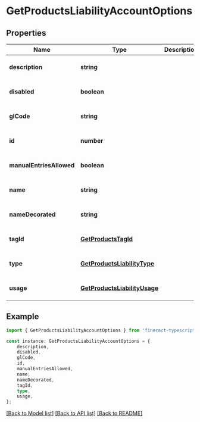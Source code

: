 # GetProductsLiabilityAccountOptions


## Properties

Name | Type | Description | Notes
------------ | ------------- | ------------- | -------------
**description** | **string** |  | [optional] [default to undefined]
**disabled** | **boolean** |  | [optional] [default to undefined]
**glCode** | **string** |  | [optional] [default to undefined]
**id** | **number** |  | [optional] [default to undefined]
**manualEntriesAllowed** | **boolean** |  | [optional] [default to undefined]
**name** | **string** |  | [optional] [default to undefined]
**nameDecorated** | **string** |  | [optional] [default to undefined]
**tagId** | [**GetProductsTagId**](GetProductsTagId.md) |  | [optional] [default to undefined]
**type** | [**GetProductsLiabilityType**](GetProductsLiabilityType.md) |  | [optional] [default to undefined]
**usage** | [**GetProductsLiabilityUsage**](GetProductsLiabilityUsage.md) |  | [optional] [default to undefined]

## Example

```typescript
import { GetProductsLiabilityAccountOptions } from 'fineract-typescript-client';

const instance: GetProductsLiabilityAccountOptions = {
    description,
    disabled,
    glCode,
    id,
    manualEntriesAllowed,
    name,
    nameDecorated,
    tagId,
    type,
    usage,
};
```

[[Back to Model list]](../README.md#documentation-for-models) [[Back to API list]](../README.md#documentation-for-api-endpoints) [[Back to README]](../README.md)
